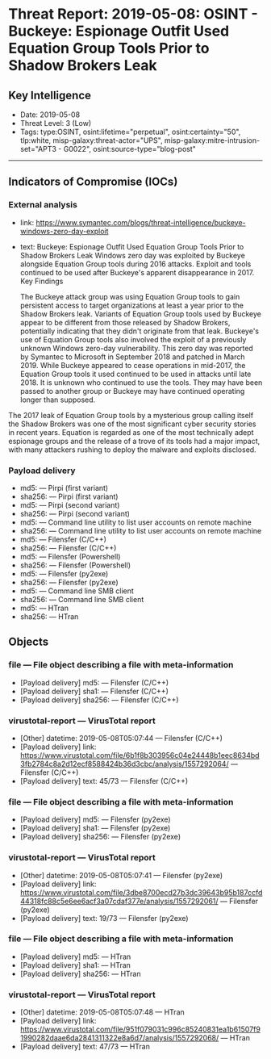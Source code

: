 # Threat Report: 2019-05-08: OSINT - Buckeye: Espionage Outfit Used Equation Group Tools Prior to Shadow Brokers Leak


## Key Intelligence
* Date: 2019-05-08
* Threat Level: 3 (Low)
* Tags: type:OSINT, osint:lifetime="perpetual", osint:certainty="50", tlp:white, misp-galaxy:threat-actor="UPS", misp-galaxy:mitre-intrusion-set="APT3 - G0022", osint:source-type="blog-post"

---

## Indicators of Compromise (IOCs)
### External analysis
* link: https://www.symantec.com/blogs/threat-intelligence/buckeye-windows-zero-day-exploit
* text: Buckeye: Espionage Outfit Used Equation Group Tools Prior to Shadow Brokers Leak
Windows zero day was exploited by Buckeye alongside Equation Group tools during 2016 attacks. Exploit and tools continued to be used after Buckeye's apparent disappearance in 2017.
Key Findings

    The Buckeye attack group was using Equation Group tools to gain persistent access to target organizations at least a year prior to the Shadow Brokers leak.
    Variants of Equation Group tools used by Buckeye appear to be different from those released by Shadow Brokers, potentially indicating that they didn't originate from that leak.
    Buckeye's use of Equation Group tools also involved the exploit of a previously unknown Windows zero-day vulnerability. This zero day was reported by Symantec to Microsoft in September 2018 and patched in March 2019.
    While Buckeye appeared to cease operations in mid-2017, the Equation Group tools it used continued to be used in attacks until late 2018. It is unknown who continued to use the tools. They may have been passed to another group or Buckeye may have continued operating longer than supposed.

The 2017 leak of Equation Group tools by a mysterious group calling itself the Shadow Brokers was one of the most significant cyber security stories in recent years. Equation is regarded as one of the most technically adept espionage groups and the release of a trove of its tools had a major impact, with many attackers rushing to deploy the malware and exploits disclosed.

### Payload delivery
* md5: <md5> — Pirpi (first variant)
* sha256: <sha256> — Pirpi (first variant)
* md5: <md5> — Pirpi (second variant)
* sha256: <sha256> — Pirpi (second variant)
* md5: <md5> — Command line utility to list user accounts on remote machine
* sha256: <sha256> — Command line utility to list user accounts on remote machine
* md5: <md5> — Filensfer (C/C++)
* sha256: <sha256> — Filensfer (C/C++)
* md5: <md5> — Filensfer (Powershell)
* sha256: <sha256> — Filensfer (Powershell)
* md5: <md5> — Filensfer (py2exe)
* sha256: <sha256> — Filensfer (py2exe)
* md5: <md5> — Command line SMB client
* sha256: <sha256> — Command line SMB client
* md5: <md5> — HTran
* sha256: <sha256> — HTran

## Objects
### file — File object describing a file with meta-information
* [Payload delivery] md5: <md5> — Filensfer (C/C++)
* [Payload delivery] sha1: <sha1> — Filensfer (C/C++)
* [Payload delivery] sha256: <sha256> — Filensfer (C/C++)

### virustotal-report — VirusTotal report
* [Other] datetime: 2019-05-08T05:07:44 — Filensfer (C/C++)
* [Payload delivery] link: https://www.virustotal.com/file/6b1f8b303956c04e24448b1eec8634bd3fb2784c8a2d12ecf8588424b36d3cbc/analysis/1557292064/ — Filensfer (C/C++)
* [Payload delivery] text: 45/73 — Filensfer (C/C++)

### file — File object describing a file with meta-information
* [Payload delivery] md5: <md5> — Filensfer (py2exe)
* [Payload delivery] sha1: <sha1> — Filensfer (py2exe)
* [Payload delivery] sha256: <sha256> — Filensfer (py2exe)

### virustotal-report — VirusTotal report
* [Other] datetime: 2019-05-08T05:07:41 — Filensfer (py2exe)
* [Payload delivery] link: https://www.virustotal.com/file/3dbe8700ecd27b3dc39643b95b187ccfd44318fc88c5e6ee6acf3a07cdaf377e/analysis/1557292061/ — Filensfer (py2exe)
* [Payload delivery] text: 19/73 — Filensfer (py2exe)

### file — File object describing a file with meta-information
* [Payload delivery] md5: <md5> — HTran
* [Payload delivery] sha1: <sha1> — HTran
* [Payload delivery] sha256: <sha256> — HTran

### virustotal-report — VirusTotal report
* [Other] datetime: 2019-05-08T05:07:48 — HTran
* [Payload delivery] link: https://www.virustotal.com/file/951f079031c996c85240831ea1b61507f91990282daae6da2841311322e8a6d7/analysis/1557292068/ — HTran
* [Payload delivery] text: 47/73 — HTran
